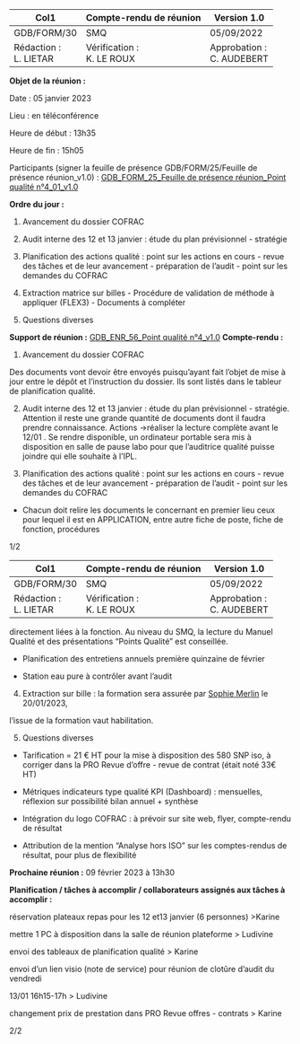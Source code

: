 |Col1|Compte-rendu de réunion|Version 1.0|
|---|---|---|
|GDB/FORM/30|SMQ|05/09/2022|
|Rédaction :<br>L. LIETAR|Vérification :<br>K. LE ROUX|Approbation :<br>C. AUDEBERT|


**Objet de la réunion :**

Date : 05 janvier 2023

Lieu : en téléconférence

Heure de début : 13h35

Heure de fin : 15h05

Participants (signer la feuille de présence GDB/FORM/25/Feuille de présence réunion_v1.0) :
[GDB_FORM_25_Feuille de présence réunion_Point qualité n°4_01_v1.0](https://drive.google.com/file/d/1Ov3iMQDXZaYYsmNYYewE2PqCoO2d1cox/view?usp=share_link)

**Ordre du jour :**

1. Avancement du dossier COFRAC

2. Audit interne des 12 et 13 janvier : étude du plan prévisionnel - stratégie
3. Planification des actions qualité : point sur les actions en cours - revue des tâches et
de leur avancement - préparation de l’audit - point sur les demandes du COFRAC
4. Extraction matrice sur billes - Procédure de validation de méthode à appliquer
(FLEX3) - Documents à compléter
5. Questions diverses

**Support de réunion :** [GDB_ENR_56_Point qualité n°4_v1.0](https://drive.google.com/file/d/17rdFQFlaJ3vHtvurqNXQsZRZ56zZKu1i/view?usp=share_link)
**Compte-rendu :**

1. Avancement du dossier COFRAC

Des documents vont devoir être envoyés puisqu’ayant fait l’objet de mise à jour entre le
dépôt et l’instruction du dossier. Ils sont listés dans le tableur de planification qualité.

2. Audit interne des 12 et 13 janvier : étude du plan prévisionnel - stratégie.
Attention il reste une grande quantité de documents dont il faudra prendre connaissance.
Actions →réaliser la lecture complète avant le 12/01 . Se rendre disponible, un ordinateur
portable sera mis à disposition en salle de pause labo pour que l’auditrice qualité puisse
joindre qui elle souhaite à l’IPL.

3. Planification des actions qualité : point sur les actions en cours - revue des tâches et
de leur avancement - préparation de l’audit - point sur les demandes du COFRAC

  - Chacun doit relire les documents le concernant en premier lieu ceux pour lequel il
est en APPLICATION, entre autre fiche de poste, fiche de fonction, procédures

1/2

|Col1|Compte-rendu de réunion|Version 1.0|
|---|---|---|
|GDB/FORM/30|SMQ|05/09/2022|
|Rédaction :<br>L. LIETAR|Vérification :<br>K. LE ROUX|Approbation :<br>C. AUDEBERT|


directement liées à la fonction. Au niveau du SMQ, la lecture du Manuel Qualité et
des présentations “Points Qualité” est conseillée.

  - Planification des entretiens annuels première quinzaine de février

  - Station eau pure à contrôler avant l’audit

4. Extraction sur bille : la formation sera assurée par [Sophie Merlin](mailto:s.merlin@genesdiffusion.com) le 20/01/2023,

l’issue de la formation vaut habilitation.

5. Questions diverses

  - Tarification = 21 € HT pour la mise à disposition des 580 SNP iso, à corriger dans la
PRO Revue d’offre - revue de contrat (était noté 33€ HT)

  - Métriques indicateurs type qualité KPI (Dashboard) : mensuelles, réflexion sur
possibilité bilan annuel + synthèse

  - Intégration du logo COFRAC : à prévoir sur site web, flyer, compte-rendu de résultat

  - Attribution de la mention “Analyse hors ISO” sur les comptes-rendus de résultat, pour
plus de flexibilité

**Prochaine réunion :** 09 février 2023 à 13h30

**Planification / tâches à accomplir / collaborateurs assignés aux tâches à accomplir :**

   réservation plateaux repas pour les 12 et13 janvier (6 personnes) >Karine

   mettre 1 PC à disposition dans la salle de réunion plateforme > Ludivine

   envoi des tableaux de planification qualité > Karine

   envoi d’un lien visio (note de service) pour réunion de clotûre d’audit du vendredi

13/01 16h15-17h > Ludivine

   changement prix de prestation dans PRO Revue offres - contrats > Karine

2/2

